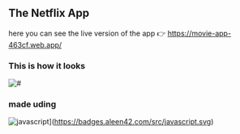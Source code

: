 ## The Netflix App

here you can see the live version of the app 👉 https://movie-app-463cf.web.app/ 

### This is how it looks 

<img src="https://camo.githubusercontent.com/a221fd45becada62d870e0cfc3a8ab420586ba0c32f8980515b2b1e7a6c248b2/68747470733a2f2f692e696d6775722e636f6d2f44674f4279556f2e706e67" alt="#">

### made uding 

![javascript](./src/javascript.svg)](https://badges.aleen42.com/src/javascript.svg)
